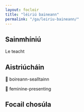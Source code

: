 ```yaml
---
layout: focloir
title: "léiriú baineann"
permalink: "/ga/leiriu-baineann/"
---
```


## Sainmhíniú

Le teacht

## Aistriúcháin

&#x1f3f4;&#xe0067;&#xe0062;&#xe0073;&#xe0063;&#xe0074;&#xe007f; boireann-sealltainn

&#x1f3f4;&#xe0067;&#xe0062;&#xe0065;&#xe006e;&#xe0067;&#xe007f; feminine-presenting

## Focail chosúla